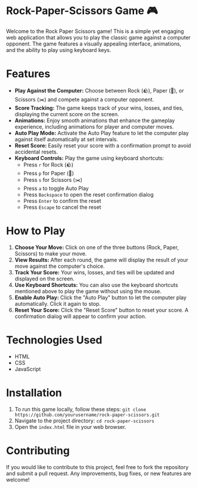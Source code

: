 # Rock-Paper-Scissors Game 🎮  
Welcome to the Rock Paper Scissors game! This is a simple yet engaging web application that allows you to play the classic game against a computer opponent. The game features a visually appealing interface, animations, and the ability to play using keyboard keys.

# Features
- **Play Against the Computer:** Choose between Rock (🪨), Paper (📃), or Scissors (✂️) and compete against a computer opponent.
- **Score Tracking:** The game keeps track of your wins, losses, and ties, displaying the current score on the screen.
- **Animations:** Enjoy smooth animations that enhance the gameplay experience, including animations for player and computer moves.
- **Auto Play Mode:** Activate the Auto Play feature to let the computer play against itself automatically at set intervals.
- **Reset Score:** Easily reset your score with a confirmation prompt to avoid accidental resets.
- **Keyboard Controls:** Play the game using keyboard shortcuts:
  - Press `r` for Rock (🪨)
  - Press `p` for Paper (📃)
  - Press `s` for Scissors (✂️)
  - Press `a` to toggle Auto Play
  - Press `Backspace` to open the reset confirmation dialog
  - Press `Enter` to confirm the reset
  - Press `Escape` to cancel the reset


# How to Play
1. **Choose Your Move:** Click on one of the three buttons (Rock, Paper, Scissors) to make your move.
2. **View Results:** After each round, the game will display the result of your move against the computer's choice.
3. **Track Your Score:** Your wins, losses, and ties will be updated and displayed on the screen.
4. **Use Keyboard Shortcuts:** You can also use the keyboard shortcuts mentioned above to play the game without using the mouse.
5. **Enable Auto Play:** Click the "Auto Play" button to let the computer play automatically. Click it again to stop.
6. **Reset Your Score:** Click the "Reset Score" button to reset your score. A confirmation dialog will appear to confirm your action.

# Technologies Used
- HTML
- CSS
- JavaScript

# Installation
1. To run this game locally, follow these steps:
    ```git clone https://github.com/yourusername/rock-paper-scissors.git```
2. Navigate to the project directory:
   ```cd rock-paper-scissors```
3. Open the `index.html` file in your web browser.

# Contributing
If you would like to contribute to this project, feel free to fork the repository and submit a pull request. Any improvements, bug fixes, or new features are welcome!
